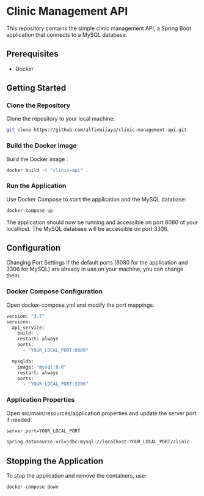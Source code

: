 # Clinic Management API

This repository contains the simple clinic management API, a Spring Boot application that connects to a MySQL database.

## Prerequisites

- Docker

## Getting Started

### Clone the Repository

Clone the repository to your local machine:

```sh
git clone https://github.com/alfinwijaya/clinic-management-api.git
```

### Build the Docker Image
Build the Docker image :

```sh
docker build -t "clinic-api" .
```

### Run the Application
Use Docker Compose to start the application and the MySQL database:

```sh
docker-compose up
```

The application should now be running and accessible on port 8080 of your localhost. The MySQL database will be accessible on port 3306.

## Configuration
Changing Port Settings
If the default ports (8080 for the application and 3306 for MySQL) are already in use on your machine, you can change them.

### Docker Compose Configuration
Open docker-compose.yml and modify the port mappings:

```sh
version: "3.7"
services:
  api_service:
    build: .
    restart: always
    ports:
      - "YOUR_LOCAL_PORT:8080"

  mysqldb:
    image: "mysql:8.0"
    restart: always
    ports:
      - "YOUR_LOCAL_PORT:3306"
```

### Application Properties
Open src/main/resources/application.properties and update the server port if needed:

```sh
server.port=YOUR_LOCAL_PORT

spring.datasource.url=jdbc:mysql://localhost:YOUR_LOCAL_PORT/clinic
```

## Stopping the Application
To stop the application and remove the containers, use:

```sh
docker-compose down
```

